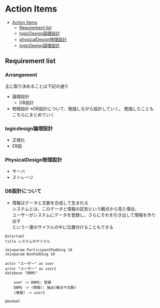 # Action Items

<!-- TOC -->

- [Action Items](#v13-action-items)
  - [Requirement list](#requirement-list)
  - [logicDesign論理設計](#logic-design論理設計)
  - [physicalDesign物理設計](#Physical-Design論理設計)
  - [logicDesign論理設計](#logic-design論理設計)


<!-- /TOC -->

## Requirement list

### Arrangement
主に取り決めることは下記の通り
- 論理設計
  - DB設計
- 物理設計
※DB設計について、勉強しながら設計していく。
勉強したこともこちらにまとめていく

### logicdesign論理設計
- 正規化
- ER図

### PhysicalDesign物理設計
- サーバ
- ストレージ

### DB設計について
- 情報はデータと文脈を合成して生まれる<br>
システムとは、このデータと情報の区別という観点から見た場合、<br>
ユーザーがシステムにデータを登録し、さらにそれを引き出して情報を作り出す<br>
という一連のサイクルの中に位置付けることもできる<br>

```uml
@startuml
title システムのサイクル

skinparam ParticipantPadding 10
skinparam BoxPadding 10

actor "ユーザー" as user
actor "ユーザー" as user2
database "DBMS"

    user -> DBMS: 登録
    DBMS -> (情報): 抽出(観点や文脈)
    (情報) -> user2

@enduml
```

